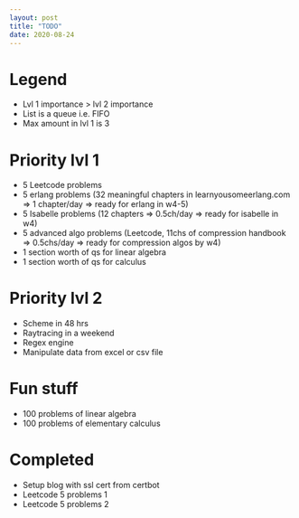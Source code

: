 ```yaml
---
layout: post
title: "TODO"
date: 2020-08-24
---
```


# Legend
- Lvl 1 importance > lvl 2 importance
- List is a queue i.e. FIFO
- Max amount in lvl 1 is 3

# Priority lvl 1
- 5 Leetcode problems
- 5 erlang problems (32 meaningful chapters in learnyousomeerlang.com => 1 chapter/day => ready for erlang in w4-5)
- 5 Isabelle problems (12 chapters => 0.5ch/day => ready for isabelle in w4)
- 5 advanced algo problems (Leetcode, 11chs of compression handbook => 0.5chs/day => ready for compression algos by w4)
- 1 section worth of qs for linear algebra
- 1 section worth of qs for calculus

# Priority lvl 2
- Scheme in 48 hrs
- Raytracing in a weekend
- Regex engine
- Manipulate data from excel or csv file

# Fun stuff
- 100 problems of linear algebra
- 100 problems of elementary calculus

# Completed
- Setup blog with ssl cert from certbot
- Leetcode 5 problems 1
- Leetcode 5 problems 2
